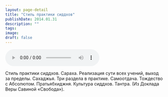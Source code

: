 ```yaml
---
layout: page-detail
title: "Стиль практики сиддхов"
publishDate: 2014.01.31
description: ""
tags:
image:
draft: false
---
```


<audio title="2014.01.31 - Стиль практики сиддхов.mp3" src="https://filer-api.advayta.org/v1.0/public/files/72862" controls=""></audio>

 Стиль практики сиддхов. Сараха. Реализация сути всех учений, выход за пределы. Сахаджья. Три раздела в практике. Самоотдача. Тождество с Абсолютом. Пратьябхиджня. Культура сиддхов. Тантра. (Из Доклада Веры Савиной «Свобода»). 

  

